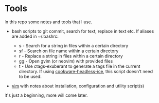 # Tools

In this repo some notes and tools that I use.

+ bash scripts to git commit, search for text, replace in text etc. If aliases are added in ~/.bashrc:

  - s - Search for a string in files within a certain directory
  - sf - Search on file name within a certain directory
  - r - Replace a string in files within a certain directory
  - gg - Open gvim (or neovim) with provided files
  - t - Use ctags-exuberant to generate a tags file in the current directory. If using [cookware-headless-ice](https://github.com/hfndb/cookware-headless-ice), this script doesn't need to be used.

* [vim](./vim/readme.md) with notes about installation, configuration and utility script(s)

It's just a beginning, more will come later.

[comment]: <> (No comments here)
